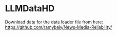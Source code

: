 # LLMDataHD

Download data for the data loader file from here: https://github.com/ramybaly/News-Media-Reliability/
